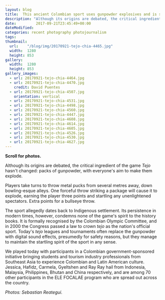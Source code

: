 ```yaml
---
layout: blog
title:  This ancient Colombian sport uses gunpowder explosives and is still played today
description: "Although its origins are debated, the critical ingredient of the game 'Tejo' hasn't changed: packs of gunpowder, with everyone's aim to make them explode."
date:         2017-09-21T23:45:49+00:00
dateModified:
categories: recent photography photojournalism   
tags:         
thumbnail:
  url:    "/blog/img/20170921-tejo-chia-4465.jpg"
  width:  1280
  height: 853
gallery:
  width:  1280
  height: 853
gallery_images:
  - url: 20170921-tejo-chia-4464.jpg
  - url: 20170921-tejo-chia-4470.jpg
    credit: David Puentes
  - url: 20170921-tejo-chia-4507.jpg
    orientation: vertical
  - url: 20170921-tejo-chia-4531.jpg
  - url: 20170921-tejo-chia-4498.jpg
  - url: 20170921-tejo-chia-4560.jpg
  - url: 20170921-tejo-chia-4447.jpg
  - url: 20170921-tejo-chia-4608.jpg
  - url: 20170921-tejo-chia-4614.jpg
  - url: 20170921-tejo-chia-4605.jpg
  - url: 20170921-tejo-chia-4526.jpg
  - url: 20170921-tejo-chia-4530.jpg
  - url: 20170921-tejo-chia-4627.jpg
---
```

**Scroll for photos.**

<p class="headline">Although its origins are debated, the critical ingredient of the game <i>Tejo</i> hasn't changed: packs of gunpowder, with everyone's aim to make them explode.</p>

Players take turns to throw metal pucks from several metres away, down bowling-esque alleys. One forceful throw striking a package will cause it to explode, earning the player three points and startling any unenlightened spectators. Extra points for a bullseye throw.

The sport allegedly dates back to Indigenous settlement. Its persistence in modern times, however, condemns none of the game's spirit to the history books. It is formally recognised by the Colombian Olympic Committee, and in 2000 the Congress passed a law to crown *tejo* as the nation's official sport. Today's *tejo* leagues and tournaments often replace the gunpowder with digital sound effects, presumedly for safety reasons, but they manage to maintain the startling spirit of the sport in any sense.

We played today with participants in a Colombian government-sponsored initiative bringing students and tourism industry professionals from Southeast Asia to experience Colombian and Latin American culture. Jessica, Hafidz, Carmela, Gyeltshen and Ray Ray hail from Indonesia, Malaysia, Philippines, Bhutan and China respectively, and are among 70 other participants in the ELE FOCALAE program who are spread out across the country.

*Photos: Sebastian Reategui.*
